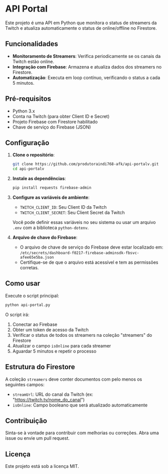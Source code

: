 # API Portal

Este projeto é uma API em Python que monitora o status de streamers da Twitch e atualiza automaticamente o status de online/offline no Firestore.

## Funcionalidades

- **Monitoramento de Streamers**: Verifica periodicamente se os canais da Twitch estão online.
- **Integração com Firebase**: Armazena e atualiza dados dos streamers no Firestore.
- **Automatização**: Executa em loop contínuo, verificando o status a cada 5 minutos.

## Pré-requisitos

- Python 3.x
- Conta na Twitch (para obter Client ID e Secret)
- Projeto Firebase com Firestore habilitado
- Chave de serviço do Firebase (JSON)

## Configuração

1. **Clone o repositório**:
   ```bash
   git clone https://github.com/produtoraindi768-afk/api-portalv.git
   cd api-portalv
   ```

2. **Instale as dependências**:
   ```bash
   pip install requests firebase-admin
   ```

3. **Configure as variáveis de ambiente**:
   - `TWITCH_CLIENT_ID`: Seu Client ID da Twitch
   - `TWITCH_CLIENT_SECRET`: Seu Client Secret da Twitch

   Você pode definir essas variáveis no seu sistema ou usar um arquivo `.env` com a biblioteca `python-dotenv`.

4. **Arquivo de chave do Firebase**:
   - O arquivo de chave de serviço do Firebase deve estar localizado em: `/etc/secrets/dashboard-f0217-firebase-adminsdk-fbsvc-afee65e5ba.json`
   - Certifique-se de que o arquivo está acessível e tem as permissões corretas.

## Como usar

Execute o script principal:
```bash
python api-portal.py
```

O script irá:
1. Conectar ao Firebase
2. Obter um token de acesso da Twitch
3. Verificar o status de todos os streamers na coleção "streamers" do Firestore
4. Atualizar o campo `isOnline` para cada streamer
5. Aguardar 5 minutos e repetir o processo

## Estrutura do Firestore

A coleção `streamers` deve conter documentos com pelo menos os seguintes campos:
- `streamUrl`: URL do canal da Twitch (ex: "https://twitch.tv/nome_do_canal")
- `isOnline`: Campo booleano que será atualizado automaticamente

## Contribuição

Sinta-se à vontade para contribuir com melhorias ou correções. Abra uma issue ou envie um pull request.

## Licença

Este projeto está sob a licença MIT.